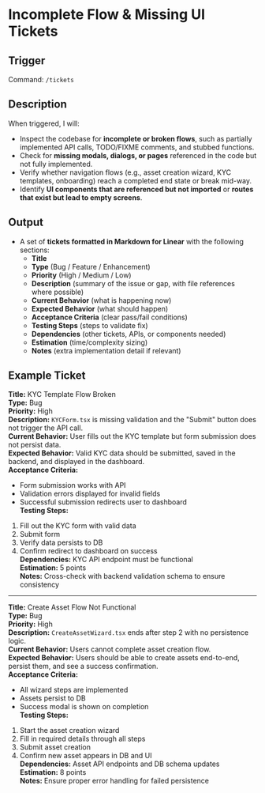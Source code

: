 # Incomplete Flow & Missing UI Tickets

## Trigger
Command: `/tickets`

## Description
When triggered, I will:
- Inspect the codebase for **incomplete or broken flows**, such as partially implemented API calls, TODO/FIXME comments, and stubbed functions.  
- Check for **missing modals, dialogs, or pages** referenced in the code but not fully implemented.  
- Verify whether navigation flows (e.g., asset creation wizard, KYC templates, onboarding) reach a completed end state or break mid-way.  
- Identify **UI components that are referenced but not imported** or **routes that exist but lead to empty screens**.  

## Output
- A set of **tickets formatted in Markdown for Linear** with the following sections:  
  - **Title**  
  - **Type** (Bug / Feature / Enhancement)  
  - **Priority** (High / Medium / Low)  
  - **Description** (summary of the issue or gap, with file references where possible)  
  - **Current Behavior** (what is happening now)  
  - **Expected Behavior** (what should happen)  
  - **Acceptance Criteria** (clear pass/fail conditions)  
  - **Testing Steps** (steps to validate fix)  
  - **Dependencies** (other tickets, APIs, or components needed)  
  - **Estimation** (time/complexity sizing)  
  - **Notes** (extra implementation detail if relevant)  

## Example Ticket

**Title:** KYC Template Flow Broken  
**Type:** Bug  
**Priority:** High  
**Description:** `KYCForm.tsx` is missing validation and the "Submit" button does not trigger the API call.  
**Current Behavior:** User fills out the KYC template but form submission does not persist data.  
**Expected Behavior:** Valid KYC data should be submitted, saved in the backend, and displayed in the dashboard.  
**Acceptance Criteria:**  
- Form submission works with API  
- Validation errors displayed for invalid fields  
- Successful submission redirects user to dashboard  
**Testing Steps:**  
1. Fill out the KYC form with valid data  
2. Submit form  
3. Verify data persists to DB  
4. Confirm redirect to dashboard on success  
**Dependencies:** KYC API endpoint must be functional  
**Estimation:** 5 points  
**Notes:** Cross-check with backend validation schema to ensure consistency  

---

**Title:** Create Asset Flow Not Functional  
**Type:** Bug  
**Priority:** High  
**Description:** `CreateAssetWizard.tsx` ends after step 2 with no persistence logic.  
**Current Behavior:** Users cannot complete asset creation flow.  
**Expected Behavior:** Users should be able to create assets end-to-end, persist them, and see a success confirmation.  
**Acceptance Criteria:**  
- All wizard steps are implemented  
- Assets persist to DB  
- Success modal is shown on completion  
**Testing Steps:**  
1. Start the asset creation wizard  
2. Fill in required details through all steps  
3. Submit asset creation  
4. Confirm new asset appears in DB and UI  
**Dependencies:** Asset API endpoints and DB schema updates  
**Estimation:** 8 points  
**Notes:** Ensure proper error handling for failed persistence